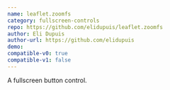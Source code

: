 ```yaml
---
name: leaflet.zoomfs
category: fullscreen-controls
repo: https://github.com/elidupuis/leaflet.zoomfs
author: Eli Dupuis
author-url: https://github.com/elidupuis
demo: 
compatible-v0: true
compatible-v1: false
---
```


A fullscreen button control.
